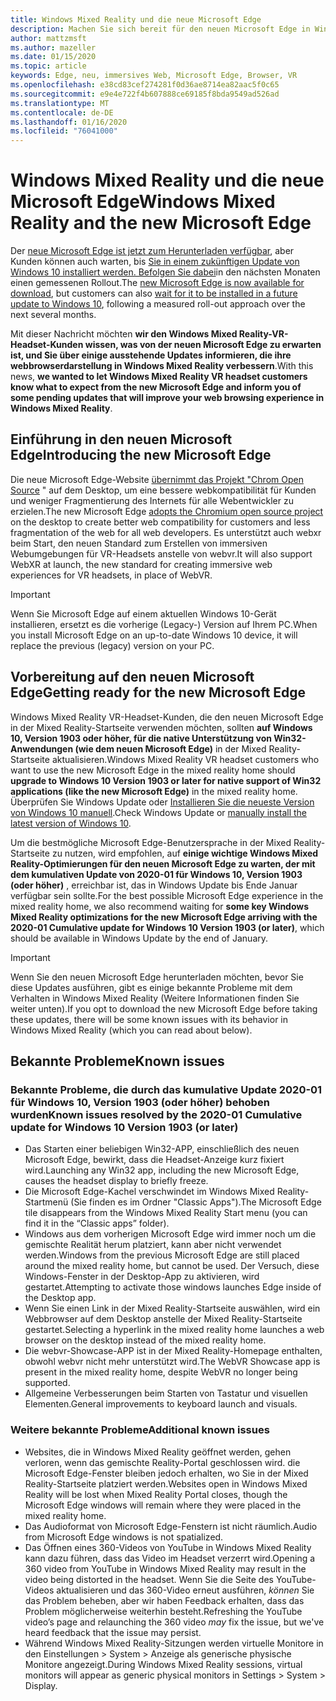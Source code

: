 ```yaml
---
title: Windows Mixed Reality und die neue Microsoft Edge
description: Machen Sie sich bereit für den neuen Microsoft Edge in Windows Mixed Reality. Enthält Änderungen, die erwartet werden sollen, sowie bekannte Probleme.
author: mattzmsft
ms.author: mazeller
ms.date: 01/15/2020
ms.topic: article
keywords: Edge, neu, immersives Web, Microsoft Edge, Browser, VR
ms.openlocfilehash: e38cd83cef274281f0d36ae8714ea82aac5f0c65
ms.sourcegitcommit: e9e4e722f4b607888ce69185f8bda9549ad526ad
ms.translationtype: MT
ms.contentlocale: de-DE
ms.lasthandoff: 01/16/2020
ms.locfileid: "76041000"
---
```

# <a name="windows-mixed-reality-and-the-new-microsoft-edge"></a><span data-ttu-id="0140c-105">Windows Mixed Reality und die neue Microsoft Edge</span><span class="sxs-lookup"><span data-stu-id="0140c-105">Windows Mixed Reality and the new Microsoft Edge</span></span>

<span data-ttu-id="0140c-106">Der [neue Microsoft Edge ist jetzt zum Herunterladen verfügbar](https://blogs.windows.com/windowsexperience/?p=173496), aber Kunden können auch warten, bis [Sie in einem zukünftigen Update von Windows 10 installiert werden. Befolgen Sie dabei](https://blogs.windows.com/msedgedev/2020/01/15/upgrading-new-microsoft-edge-79-chromium/)in den nächsten Monaten einen gemessenen Rollout.</span><span class="sxs-lookup"><span data-stu-id="0140c-106">The [new Microsoft Edge is now available for download](https://blogs.windows.com/windowsexperience/?p=173496), but customers can also [wait for it to be installed in a future update to Windows 10](https://blogs.windows.com/msedgedev/2020/01/15/upgrading-new-microsoft-edge-79-chromium/), following a measured roll-out approach over the next several months.</span></span> 

<span data-ttu-id="0140c-107">Mit dieser Nachricht möchten **wir den Windows Mixed Reality-VR-Headset-Kunden wissen, was von der neuen Microsoft Edge zu erwarten ist, und Sie über einige ausstehende Updates informieren, die ihre webbrowserdarstellung in Windows Mixed Reality verbessern**.</span><span class="sxs-lookup"><span data-stu-id="0140c-107">With this news, **we wanted to let Windows Mixed Reality VR headset customers know what to expect from the new Microsoft Edge and inform you of some pending updates that will improve your web browsing experience in Windows Mixed Reality**.</span></span>

## <a name="introducing-the-new-microsoft-edge"></a><span data-ttu-id="0140c-108">Einführung in den neuen Microsoft Edge</span><span class="sxs-lookup"><span data-stu-id="0140c-108">Introducing the new Microsoft Edge</span></span>

<span data-ttu-id="0140c-109">Die neue Microsoft Edge-Website [übernimmt das Projekt "Chrom Open Source](https://blogs.windows.com/windowsexperience/2018/12/06/microsoft-edge-making-the-web-better-through-more-open-source-collaboration/) " auf dem Desktop, um eine bessere webkompatibilität für Kunden und weniger Fragmentierung des Internets für alle Webentwickler zu erzielen.</span><span class="sxs-lookup"><span data-stu-id="0140c-109">The new Microsoft Edge [adopts the Chromium open source project](https://blogs.windows.com/windowsexperience/2018/12/06/microsoft-edge-making-the-web-better-through-more-open-source-collaboration/) on the desktop to create better web compatibility for customers and less fragmentation of the web for all web developers.</span></span> <span data-ttu-id="0140c-110">Es unterstützt auch webxr beim Start, den neuen Standard zum Erstellen von immersiven Webumgebungen für VR-Headsets anstelle von webvr.</span><span class="sxs-lookup"><span data-stu-id="0140c-110">It will also support WebXR at launch, the new standard for creating immersive web experiences for VR headsets, in place of WebVR.</span></span>

>[!IMPORTANT]
><span data-ttu-id="0140c-111">Wenn Sie Microsoft Edge auf einem aktuellen Windows 10-Gerät installieren, ersetzt es die vorherige (Legacy-) Version auf Ihrem PC.</span><span class="sxs-lookup"><span data-stu-id="0140c-111">When you install Microsoft Edge on an up-to-date Windows 10 device, it will replace the previous (legacy) version on your PC.</span></span>

## <a name="getting-ready-for-the-new-microsoft-edge"></a><span data-ttu-id="0140c-112">Vorbereitung auf den neuen Microsoft Edge</span><span class="sxs-lookup"><span data-stu-id="0140c-112">Getting ready for the new Microsoft Edge</span></span>

<span data-ttu-id="0140c-113">Windows Mixed Reality VR-Headset-Kunden, die den neuen Microsoft Edge in der Mixed Reality-Startseite verwenden möchten, sollten **auf Windows 10, Version 1903 oder höher, für die native Unterstützung von Win32-Anwendungen (wie dem neuen Microsoft Edge)** in der Mixed Reality-Startseite aktualisieren.</span><span class="sxs-lookup"><span data-stu-id="0140c-113">Windows Mixed Reality VR headset customers who want to use the new Microsoft Edge in the mixed reality home should **upgrade to Windows 10 Version 1903 or later for native support of Win32 applications (like the new Microsoft Edge)** in the mixed reality home.</span></span> <span data-ttu-id="0140c-114">Überprüfen Sie Windows Update oder [Installieren Sie die neueste Version von Windows 10 manuell](https://www.microsoft.com/en-us/software-download/windows10).</span><span class="sxs-lookup"><span data-stu-id="0140c-114">Check Windows Update or [manually install the latest version of Windows 10](https://www.microsoft.com/en-us/software-download/windows10).</span></span>

<span data-ttu-id="0140c-115">Um die bestmögliche Microsoft Edge-Benutzersprache in der Mixed Reality-Startseite zu nutzen, wird empfohlen, auf **einige wichtige Windows Mixed Reality-Optimierungen für den neuen Microsoft Edge zu warten, der mit dem kumulativen Update von 2020-01 für Windows 10, Version 1903 (oder höher)** , erreichbar ist, das in Windows Update bis Ende Januar verfügbar sein sollte.</span><span class="sxs-lookup"><span data-stu-id="0140c-115">For the best possible Microsoft Edge experience in the mixed reality home, we also recommend waiting for **some key Windows Mixed Reality optimizations for the new Microsoft Edge arriving with the 2020-01 Cumulative update for Windows 10 Version 1903 (or later)**, which should be available in Windows Update by the end of January.</span></span>

>[!IMPORTANT]
><span data-ttu-id="0140c-116">Wenn Sie den neuen Microsoft Edge herunterladen möchten, bevor Sie diese Updates ausführen, gibt es einige bekannte Probleme mit dem Verhalten in Windows Mixed Reality (Weitere Informationen finden Sie weiter unten).</span><span class="sxs-lookup"><span data-stu-id="0140c-116">If you opt to download the new Microsoft Edge before taking these updates, there will be some known issues with its behavior in Windows Mixed Reality (which you can read about below).</span></span>

## <a name="known-issues"></a><span data-ttu-id="0140c-117">Bekannte Probleme</span><span class="sxs-lookup"><span data-stu-id="0140c-117">Known issues</span></span>

### <a name="known-issues-resolved-by-the-2020-01-cumulative-update-for-windows-10-version-1903-or-later"></a><span data-ttu-id="0140c-118">Bekannte Probleme, die durch das kumulative Update 2020-01 für Windows 10, Version 1903 (oder höher) behoben wurden</span><span class="sxs-lookup"><span data-stu-id="0140c-118">Known issues resolved by the 2020-01 Cumulative update for Windows 10 Version 1903 (or later)</span></span>

- <span data-ttu-id="0140c-119">Das Starten einer beliebigen Win32-APP, einschließlich des neuen Microsoft Edge, bewirkt, dass die Headset-Anzeige kurz fixiert wird.</span><span class="sxs-lookup"><span data-stu-id="0140c-119">Launching any Win32 app, including the new Microsoft Edge, causes the headset display to briefly freeze.</span></span>
- <span data-ttu-id="0140c-120">Die Microsoft Edge-Kachel verschwindet im Windows Mixed Reality-Startmenü (Sie finden es im Ordner "Classic Apps").</span><span class="sxs-lookup"><span data-stu-id="0140c-120">The Microsoft Edge tile disappears from the Windows Mixed Reality Start menu (you can find it in the “Classic apps” folder).</span></span>
- <span data-ttu-id="0140c-121">Windows aus dem vorherigen Microsoft Edge wird immer noch um die gemischte Realität herum platziert, kann aber nicht verwendet werden.</span><span class="sxs-lookup"><span data-stu-id="0140c-121">Windows from the previous Microsoft Edge are still placed around the mixed reality home, but cannot be used.</span></span> <span data-ttu-id="0140c-122">Der Versuch, diese Windows-Fenster in der Desktop-App zu aktivieren, wird gestartet.</span><span class="sxs-lookup"><span data-stu-id="0140c-122">Attempting to activate those windows launches Edge inside of the Desktop app.</span></span>
- <span data-ttu-id="0140c-123">Wenn Sie einen Link in der Mixed Reality-Startseite auswählen, wird ein Webbrowser auf dem Desktop anstelle der Mixed Reality-Startseite gestartet.</span><span class="sxs-lookup"><span data-stu-id="0140c-123">Selecting a hyperlink in the mixed reality home launches a web browser on the desktop instead of the mixed reality home.</span></span>
- <span data-ttu-id="0140c-124">Die webvr-Showcase-APP ist in der Mixed Reality-Homepage enthalten, obwohl webvr nicht mehr unterstützt wird.</span><span class="sxs-lookup"><span data-stu-id="0140c-124">The WebVR Showcase app is present in the mixed reality home, despite WebVR no longer being supported.</span></span>
- <span data-ttu-id="0140c-125">Allgemeine Verbesserungen beim Starten von Tastatur und visuellen Elementen.</span><span class="sxs-lookup"><span data-stu-id="0140c-125">General improvements to keyboard launch and visuals.</span></span>

### <a name="additional-known-issues"></a><span data-ttu-id="0140c-126">Weitere bekannte Probleme</span><span class="sxs-lookup"><span data-stu-id="0140c-126">Additional known issues</span></span>

-   <span data-ttu-id="0140c-127">Websites, die in Windows Mixed Reality geöffnet werden, gehen verloren, wenn das gemischte Reality-Portal geschlossen wird. die Microsoft Edge-Fenster bleiben jedoch erhalten, wo Sie in der Mixed Reality-Startseite platziert werden.</span><span class="sxs-lookup"><span data-stu-id="0140c-127">Websites open in Windows Mixed Reality will be lost when Mixed Reality Portal closes, though the Microsoft Edge windows will remain where they were placed in the mixed reality home.</span></span>
-   <span data-ttu-id="0140c-128">Das Audioformat von Microsoft Edge-Fenstern ist nicht räumlich.</span><span class="sxs-lookup"><span data-stu-id="0140c-128">Audio from Microsoft Edge windows is not spatialized.</span></span>
-   <span data-ttu-id="0140c-129">Das Öffnen eines 360-Videos von YouTube in Windows Mixed Reality kann dazu führen, dass das Video im Headset verzerrt wird.</span><span class="sxs-lookup"><span data-stu-id="0140c-129">Opening a 360 video from YouTube in Windows Mixed Reality may result in the video being distorted in the headset.</span></span> <span data-ttu-id="0140c-130">Wenn Sie die Seite des YouTube-Videos aktualisieren und das 360-Video erneut ausführen, *können* Sie das Problem beheben, aber wir haben Feedback erhalten, dass das Problem möglicherweise weiterhin besteht.</span><span class="sxs-lookup"><span data-stu-id="0140c-130">Refreshing the YouTube video’s page and relaunching the 360 video *may* fix the issue, but we've heard feedback that the issue may persist.</span></span>
-   <span data-ttu-id="0140c-131">Während Windows Mixed Reality-Sitzungen werden virtuelle Monitore in den Einstellungen > System > Anzeige als generische physische Monitore angezeigt.</span><span class="sxs-lookup"><span data-stu-id="0140c-131">During Windows Mixed Reality sessions, virtual monitors will appear as generic physical monitors in Settings > System > Display.</span></span>



